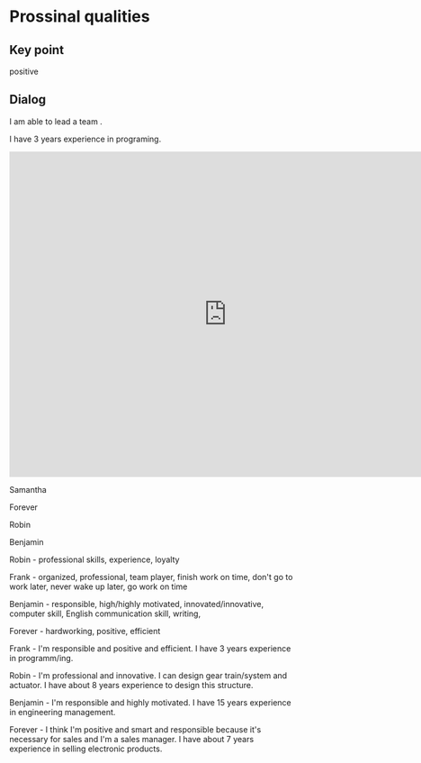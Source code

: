 # Prossinal qualities

## Key point

positive





## Dialog

I am able to lead a team .

I have 3 years experience in programing.

<iframe name="easyXDM_default6301_provider" id="easyXDM_default6301_provider" src="https://cns.ef-cdn.com/Juno/EvcContent/14/97/8/Professional_qualities/index.html?api_v=0.0.13&amp;accessKey=e63100c1-def3-40e6-9aa9-6e942769033f&amp;attendanceToken=0804d77b-2a68-4422-b82b-230e34e8a634&amp;xdm_e=https%3A%2F%2Fevc.ef.com.cn&amp;xdm_c=default6301&amp;xdm_p=1" frameborder="0" style="box-sizing: border-box; width: 770.656px; height: 578px;"></iframe>

Samantha



Forever

Robin

Benjamin



Robin - professional skills, experience, loyalty 

Frank - organized, professional, team player, finish work on time, don't go to work later, never wake up later, go work on time

Benjamin - responsible, high/highly motivated, innovated/innovative, computer skill, English communication skill, writing,  

Forever - hardworking, positive, efficient 



Frank - I'm responsible and positive and efficient. I have 3 years experience in programm/ing.

Robin - I'm professional and innovative. I can design gear train/system and actuator. I have about 8 years experience to design this structure.

Benjamin - I'm responsible and highly motivated. I have 15 years experience in engineering management.

Forever - I think I'm positive and smart and responsible because it's necessary for sales and I'm a sales manager. I have about 7 years experience in selling electronic products.